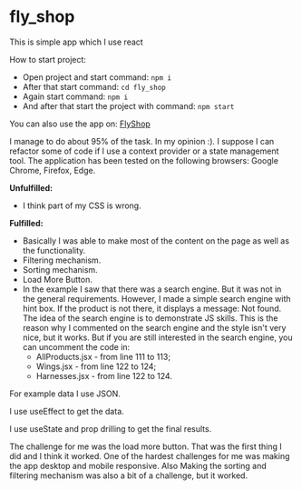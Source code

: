 # fly_shop
This is simple app which I use react

How to start project:

- Open project and start command: `npm i`
- After that start command: `cd fly_shop`
- Again start command: `npm i`
- And after that start the project with command: `npm start`

You can also use the app on: [FlyShop](https://flyshop.onrender.com/)

I manage to do about 95% of the task. In my opinion :). I suppose I can refactor some of code if I use a context provider or a state management tool.
The application has been tested on the following browsers: Google Chrome, Firefox, Edge.

**Unfulfilled:**

- I think part of my CSS is wrong.

**Fulfilled:**

- Basically I was able to make most of the content on the page as well as the functionality.
- Filtering mechanism.
- Sorting mechanism.
- Load More Button.
- In the example I saw that there was a search engine. But it was not in the general requirements. However, I made a simple search engine with hint box. If the product is not there, it displays a message: Not found. The idea of the search engine is to demonstrate JS skills. This is the reason why I commented on the search engine and the style isn't very nice, but it works. But if you are still interested in the search engine, you can uncomment the code in:
    - AllProducts.jsx - from line 111 to 113;
    - Wings.jsx - from line 122 to 124;
    - Harnesses.jsx - from line 122 to 124.

For example data I use JSON.

I use useEffect to get the data.

I use useState and prop drilling to get the final results.

The challenge for me was the load more button. That was the first thing I did and I think it worked. One of the hardest challenges for me was making the app desktop and mobile responsive. Also Making the sorting and filtering mechanism was also a bit of a challenge, but it worked.